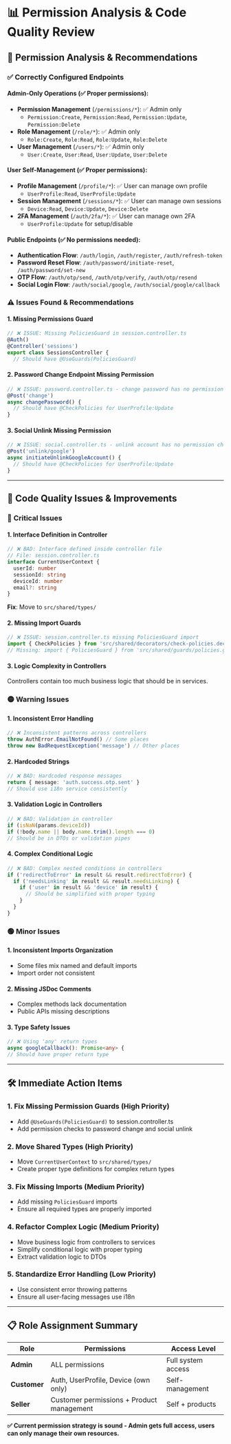 # 📊 Permission Analysis & Code Quality Review

## 🔐 Permission Analysis & Recommendations

### ✅ **Correctly Configured Endpoints**

#### **Admin-Only Operations** (✅ Proper permissions):

- **Permission Management** (`/permissions/*`): ✅ Admin only
  - `Permission:Create`, `Permission:Read`, `Permission:Update`, `Permission:Delete`
- **Role Management** (`/role/*`): ✅ Admin only
  - `Role:Create`, `Role:Read`, `Role:Update`, `Role:Delete`
- **User Management** (`/users/*`): ✅ Admin only
  - `User:Create`, `User:Read`, `User:Update`, `User:Delete`

#### **User Self-Management** (✅ Proper permissions):

- **Profile Management** (`/profile/*`): ✅ User can manage own profile
  - `UserProfile:Read`, `UserProfile:Update`
- **Session Management** (`/sessions/*`): ✅ User can manage own sessions
  - `Device:Read`, `Device:Update`, `Device:Delete`
- **2FA Management** (`/auth/2fa/*`): ✅ User can manage own 2FA
  - `UserProfile:Update` for setup/disable

#### **Public Endpoints** (✅ No permissions needed):

- **Authentication Flow**: `/auth/login`, `/auth/register`, `/auth/refresh-token`
- **Password Reset Flow**: `/auth/password/initiate-reset`, `/auth/password/set-new`
- **OTP Flow**: `/auth/otp/send`, `/auth/otp/verify`, `/auth/otp/resend`
- **Social Login Flow**: `/auth/social/google`, `/auth/social/google/callback`

### ⚠️ **Issues Found & Recommendations**

#### **1. Missing Permissions Guard**

```typescript
// ❌ ISSUE: Missing PoliciesGuard in session.controller.ts
@Auth()
@Controller('sessions')
export class SessionsController {
  // Should have @UseGuards(PoliciesGuard)
```

#### **2. Password Change Endpoint Missing Permission**

```typescript
// ❌ ISSUE: password.controller.ts - change password has no permission check
@Post('change')
async changePassword() {
  // Should have @CheckPolicies for UserProfile:Update
}
```

#### **3. Social Unlink Missing Permission**

```typescript
// ❌ ISSUE: social.controller.ts - unlink account has no permission check
@Post('unlink/google')
async initiateUnlinkGoogleAccount() {
  // Should have @CheckPolicies for UserProfile:Update
}
```

---

## 🐛 Code Quality Issues & Improvements

### 🔴 **Critical Issues**

#### **1. Interface Definition in Controller**

```typescript
// ❌ BAD: Interface defined inside controller file
// File: session.controller.ts
interface CurrentUserContext {
  userId: number
  sessionId: string
  deviceId: number
  email?: string
}
```

**Fix**: Move to `src/shared/types/`

#### **2. Missing Import Guards**

```typescript
// ❌ ISSUE: session.controller.ts missing PoliciesGuard import
import { CheckPolicies } from 'src/shared/decorators/check-policies.decorator'
// Missing: import { PoliciesGuard } from 'src/shared/guards/policies.guard'
```

#### **3. Logic Complexity in Controllers**

Controllers contain too much business logic that should be in services.

### 🟡 **Warning Issues**

#### **1. Inconsistent Error Handling**

```typescript
// ❌ Inconsistent patterns across controllers
throw AuthError.EmailNotFound() // Some places
throw new BadRequestException('message') // Other places
```

#### **2. Hardcoded Strings**

```typescript
// ❌ BAD: Hardcoded response messages
return { message: 'auth.success.otp.sent' }
// Should use i18n service consistently
```

#### **3. Validation Logic in Controllers**

```typescript
// ❌ BAD: Validation in controller
if (isNaN(params.deviceId))
if (!body.name || body.name.trim().length === 0)
// Should be in DTOs or validation pipes
```

#### **4. Complex Conditional Logic**

```typescript
// ❌ BAD: Complex nested conditions in controllers
if ('redirectToError' in result && result.redirectToError) {
  if ('needsLinking' in result && result.needsLinking) {
    if ('user' in result && 'device' in result) {
      // Should be simplified with proper typing
    }
  }
}
```

### 🟢 **Minor Issues**

#### **1. Inconsistent Imports Organization**

- Some files mix named and default imports
- Import order not consistent

#### **2. Missing JSDoc Comments**

- Complex methods lack documentation
- Public APIs missing descriptions

#### **3. Type Safety Issues**

```typescript
// ❌ Using 'any' return types
async googleCallback(): Promise<any> {
// Should have proper return type
```

---

## 🛠️ **Immediate Action Items**

### **1. Fix Missing Permission Guards** (High Priority)

- Add `@UseGuards(PoliciesGuard)` to session.controller.ts
- Add permission checks to password change and social unlink

### **2. Move Shared Types** (High Priority)

- Move `CurrentUserContext` to `src/shared/types/`
- Create proper type definitions for complex return types

### **3. Fix Missing Imports** (Medium Priority)

- Add missing `PoliciesGuard` imports
- Ensure all required types are properly imported

### **4. Refactor Complex Logic** (Medium Priority)

- Move business logic from controllers to services
- Simplify conditional logic with proper typing
- Extract validation logic to DTOs

### **5. Standardize Error Handling** (Low Priority)

- Use consistent error throwing patterns
- Ensure all user-facing messages use i18n

---

## 📋 **Role Assignment Summary**

| Role         | Permissions                               | Access Level       |
| ------------ | ----------------------------------------- | ------------------ |
| **Admin**    | ALL permissions                           | Full system access |
| **Customer** | Auth, UserProfile, Device (own only)      | Self-management    |
| **Seller**   | Customer permissions + Product management | Self + products    |

**✅ Current permission strategy is sound - Admin gets full access, users can only manage their own resources.**
